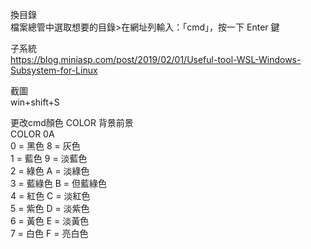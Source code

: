 換目錄  
檔案總管中選取想要的目錄>在網址列輸入：「cmd」，按一下 Enter 鍵  

子系統  
https://blog.miniasp.com/post/2019/02/01/Useful-tool-WSL-Windows-Subsystem-for-Linux  

截圖  
win+shift+S  

更改cmd顏色  COLOR 背景前景  
COLOR 0A  
    0 = 黑色        8 = 灰色  
    1 = 藍色        9 = 淡藍色  
    2 = 綠色        A = 淡綠色  
    3 = 藍綠色      B = 但藍綠色  
    4 = 紅色        C = 淡紅色  
    5 = 紫色        D = 淡紫色  
    6 = 黃色        E = 淡黃色  
    7 = 白色        F = 亮白色  
